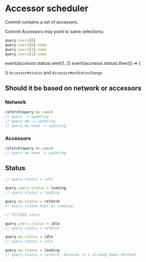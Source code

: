 # Accessor scheduler

Commit contains a set of accessors.

Commit Accessors may point to same selections:

```ts
query.users[0]
query.users[0].name
query.users[1].name
query.users[2].name
```

event(accessor.status).emit(1, 2)
event(accessor.status).then(() => {

})
`Accessor#status` and `Accessor#onStatusChange`

## Should it be based on network or accessors

### Network

```ts
refetch(query.me.name)
// query -> updating
// query.me -> updating
// query.me.name -> updating
```

### Accessors

```ts
refetch(query.me.name)
// query.me.name -> updating
```

## Status

```ts
// query.status = idle

query.users.status = loading
// query.status = loading

query.me.status = refetch
// query.status kept as loading

// FETCHED users

query.users.status = idle
// query.status = refetch

query.me.status = idle
// query.status = idle

query.me.status = loading
// query.status = refetch, because it's already been fetched
```
